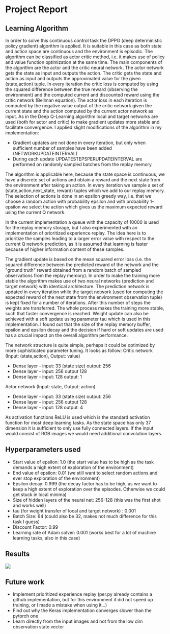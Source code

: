 # Project Report
## Learning Algorithm
In order to solve this continuous control task the DPPG (deep deterministic policy gradient) algorithm is applied. It is suitable in this case as both state and action space are continuous and the environment is episodic.
The algorithm can be classified as actor critic method, i.e. it makes use of policy and value function optimization at the same time. The main components of the algorithm are the actor and the critic neural network.
The actor network gets the state as input and outputs the action. The critic gets the state and action as input and outputs the approximated value for the given (state,action) tuple.
In every iteration the critic loss is computed by using the squared difference between the true reward (observing the environment) and the computed current and discounted reward using the critic network (Bellman equation).
The actor loss in each iteration is computed by the negative value output of the critic network given the current state and the action computed by the current actor network as input.
As in the Deep Q-Learning algorithm local and target networks are used (both for actor and critic) to make gradient updates more stable and facilitate convergence.
I applied slight modifications of the algorithm in my implementation:
* Gradient updates are not done in every iteration, but only when sufficient number of samples have been added (NETWORKUPDATEINTERVAL)
* During each update UPDATESTEPSPERUPDATEINTERVAL are performed on randomly sampled batches from the replay memory


The algorithm is applicable here, because the state space is continuous, we have a discrete set of actions and obtain a reward and the next state from the environment after taking an action.
In every iteration we sample a set of (state,action,next_state, reward) tuples which we add to our
replay memory. The selection of actions is done in an epsilon greedy way, i.e. that we choose a random action with probability epsilon and with probability 1-epsilon we select the action which gives
us the maximum expected reward using the current Q network.

In the current implementation a queue with the capacity of 10000 is used for the replay memory storage, but I also experimented with an implementation of prioritized experience replay. The idea
here is to prioritize the samples leading to a larger error value with respect to the current Q network prediction, as it is assumed that learning is faster because of higher information
content of these samples.

The gradient update is based on the mean squared error loss (i.e. the squared difference between the predicted reward of the network and the "ground truth" reward obtained from a random batch of sampled observations from the replay memory).
In order to make the training more stable the algorithm makes use of two neural networks (prediction and target network) with identical architecture. The prediction network is updated in every iteration while the target network (used for computing the expected reward
of the next state from the environment observation tuple) is kept fixed for a number of iterations. After this number of steps the weights are transferred. The whole process makes the training more stable, such that
faster convergence is reached. Weight update can also be achieved with a soft update using parameter tau which is used in this implementation.
I found out that the size of the replay memory buffer, epsilon and epsilon decay and the decision if hard or soft updates are used has a crucial impact on the overall algorithm performance.

The network structure is quite simple, perhaps it could be optimized by more sophisticated parameter tuning. It looks as follow:
Critic network (Input: (state,action), Output: value)

* Dense layer - input: 33 (state size) output: 256
* Dense layer - input: 256 output 128
* Dense layer - input: 128 output: 1

Actor network (Input: state, Output: action)

* Dense layer - input: 33 (state size) output: 256
* Dense layer - input: 256 output 128
* Dense layer - input: 128 output: 4

As activation functions ReLU is used which is the standard activation function for most deep learning tasks. As the state space has only 37 dimension it is sufficient to only use
fully connected layers. If the input would consist of RGB images we would need additional convolution layers.

## Hyperparameters used
* Start value of epsilon: 1.0 (the start value has to be high as the task demands a high extent of exploration of the environment)
* End value of epsilon:  0.01 (we still want to select random actions and ever stop exploration of the environment)
* Epsilon decay: 0.999 (the decay factor has to be high, as we want to keep a high extent of exploration over the episodes. Otherwise we could get stuck in local minima)
* Size of hidden layers of the neural net: 256-128 (this was the first shot and works well)
* tau (for weight transfer of local and target network) : 0.001
* Batch Size: 64 (could also be 32, makes not much difference for this task I guess)
* Discount Factor: 0.99
* Learning rate of Adam solver: 0.001 (works best for a lot of machine learning tasks, also in this case)

## Results
 ![]( plots/scoresPerEpisode.png)

## Future work
* Implement prioritized experience replay (per.py already contains a github implementation, but for this environment it did not speed up training, or I made a mistake when using it...)
* Find out why the Keras implementation converges slower than the pytorch one
* Learn directly from the input images and not from the low dim observation state vector
